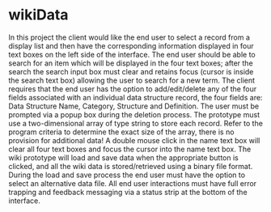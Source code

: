 # wikiData
In this project the client would like the end user to select a record from a display list and then have the corresponding information displayed in four text boxes
on the left side of the interface. The end user should be able to search for an item which will be displayed in the four text boxes; after the search the search 
input box must clear and retains focus (cursor is inside the search text box) allowing the user to search for a new term.
The client requires that the end user has the option to add/edit/delete any of the four fields associated with an individual data structure record, the four fields 
are: Data Structure Name, Category, Structure and Definition. The user must be prompted via a popup box during the deletion process.
The prototype must use a two-dimensional array of type string to store each record. Refer to the program criteria to determine the exact size of the array, there is
no provision for additional data! A double mouse click in the name text box will clear all four text boxes and focus the cursor into the name text box.
The wiki prototype will load and save data when the appropriate button is clicked, and all the wiki data is stored/retrieved using a binary file format. During the 
load and save process the end user must have the option to select an alternative data file. All end user interactions must have full error trapping and feedback 
messaging via a status strip at the bottom of the interface.
